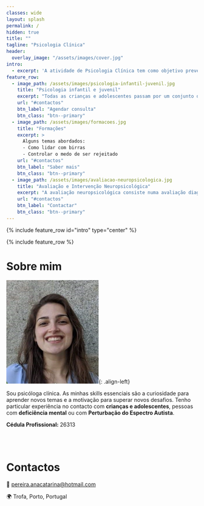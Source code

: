 ```yaml
---
classes: wide
layout: splash
permalink: /
hidden: true
title: ""
tagline: "Psicologia Clínica"
header:
  overlay_image: "/assets/images/cover.jpg"
intro:
  - excerpt: 'A atividade de Psicologia Clínica tem como objetivo prevenir, entender, refletir ou reduzir o sofrimento psicológico do indivíduo, assim como promover o desenvolvimento pessoal e o bem-estar.'
feature_row:
  - image_path: /assets/images/psicologia-infantil-juvenil.jpg
    title: "Psicologia infantil e juvenil"
    excerpt: "Todas as crianças e adolescentes passam por um conjunto de etapas de desenvolvimento durante as quais vão adquirindo conhecimentos e competências. Por vezes, associado a determinados fatores internos ou externos, alguns desses desenvolvimentos não são adquiridos na sua plenitude e observam-se certos sintomas indicativos da ocorrência de algumas dificuldades no processo de desenvolvimento. É importante a atenção adulta para estes casos, de modo a permitir uma intervenção precoce que possibilite uma rápida ajuda."
    url: "#contactos"
    btn_label: "Agendar consulta"
    btn_class: "btn--primary"
  - image_path: /assets/images/formacoes.jpg
    title: "Formações"
    excerpt: >
      Alguns temas abordados:
      - Como lidar com birras
      - Controlar o medo de ser rejeitado
    url: "#contactos"
    btn_label: "Saber mais"
    btn_class: "btn--primary"
  - image_path: /assets/images/avaliacao-neuropsicologica.jpg
    title: "Avaliação e Intervenção Neuropsicológica"
    excerpt: "A avaliação neuropsicológica consiste numa avaliação diagnóstica das funções cognitivas do indivíduo, a um nível global. Com base nos resultados dessa avaliação é efetuado um plano de intervenção adequado às necessidades."
    url: "#contactos"
    btn_label: "Contactar"
    btn_class: "btn--primary"
---
```


{% include feature_row id="intro" type="center" %}

{% include feature_row %}


# Sobre mim

![Ana Pereira - Psicóloga clínica](assets/images/profile.png){: .align-left}

Sou psicóloga clínica. As minhas skills essenciais são a curiosidade para aprender novos temas e a motivação para superar novos desafios. Tenho particular experiência no contacto com **crianças e adolescentes**, pessoas com **deficiência mental** ou com **Perturbação do Espectro Autista**.

**Cédula Profissional:** 26313

<br />
<br />


# Contactos

📧 pereira.anacatarina@hotmail.com

🌍 Trofa, Porto, Portugal
